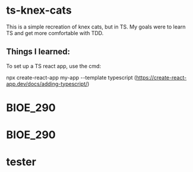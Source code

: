 # ts-knex-cats
This is a simple recreation of knex cats, but in TS. My goals were to learn TS and get more comfortable with TDD.

## Things I learned:
To set up a TS react app, use the cmd:

npx create-react-app my-app --template typescript
(https://create-react-app.dev/docs/adding-typescript/)
# BIOE_290
# BIOE_290
# tester
